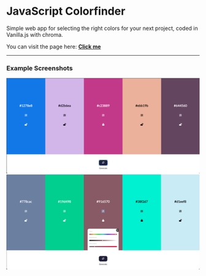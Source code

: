 # JavaScript Colorfinder

Simple web app for selecting the right colors for your next project, coded in Vanilla.js with chroma.

You can visit the page here: [**Click me**](https://slawoe.github.io/js_colorfinder/)

---

### Example Screenshots

![Screenshot](./screenshots/screenshot1.png)
![Screenshot2](./screenshots/screenshot2.png)
